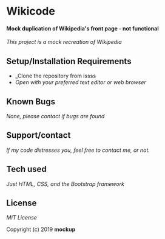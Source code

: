 # Wikicode

#### Mock duplication of Wikipedia's front page - not functional



_This project is a mock recreation of Wikipedia_

## Setup/Installation Requirements

* _Clone the repository from issss
* _Open with your preferred text editor or web browser_

## Known Bugs

_None, please contact if bugs are found_

## Support/contact

_If my code distresses you, feel free to contact me, or not._

## Tech used

_Just HTML, CSS, and the Bootstrap framework_

## License

*MIT License*

Copyright (c) 2019 **mockup**
